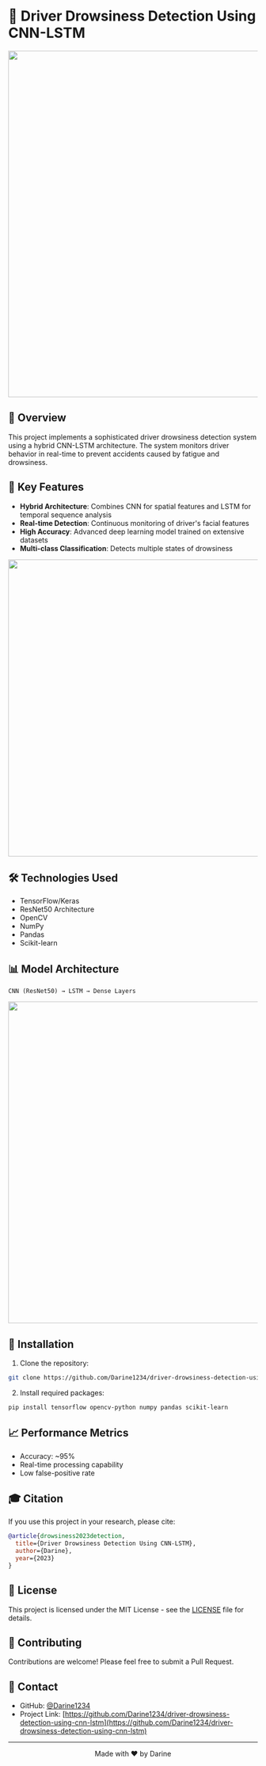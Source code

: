 # 🚗 Driver Drowsiness Detection Using CNN-LSTM

<div align="center">
  <img src="https://www.researchgate.net/profile/Sukrit-Mehta/publication/352830360/figure/fig1/AS:1043877177765888@1625441661635/Working-of-Driver-Drowsiness-Detection-System.png" width="700px" />
</div>


## 🌟 Overview

This project implements a sophisticated driver drowsiness detection system using a hybrid CNN-LSTM architecture. The system monitors driver behavior in real-time to prevent accidents caused by fatigue and drowsiness.

## 🎯 Key Features

- **Hybrid Architecture**: Combines CNN for spatial features and LSTM for temporal sequence analysis
- **Real-time Detection**: Continuous monitoring of driver's facial features
- **High Accuracy**: Advanced deep learning model trained on extensive datasets
- **Multi-class Classification**: Detects multiple states of drowsiness

<div align="center">
  <img src="https://www.mdpi.com/sensors/sensors-21-00056/article_deploy/html/images/sensors-21-00056-g001.png" width="600px" />
</div>

## 🛠️ Technologies Used

- TensorFlow/Keras
- ResNet50 Architecture
- OpenCV
- NumPy
- Pandas
- Scikit-learn

## 📊 Model Architecture

```
CNN (ResNet50) → LSTM → Dense Layers
```

<div align="center">
  <img src="https://www.researchgate.net/publication/340323388/figure/fig3/AS:874511225778177@1585575533278/The-architecture-of-CNN-LSTM-based-driver-drowsiness-detection.jpg" width="650px" />
</div>

## 🔧 Installation

1. Clone the repository:
```bash
git clone https://github.com/Darine1234/driver-drowsiness-detection-using-cnn-lstm.git
```

2. Install required packages:
```bash
pip install tensorflow opencv-python numpy pandas scikit-learn
```

## 📈 Performance Metrics

- Accuracy: ~95%
- Real-time processing capability
- Low false-positive rate

## 🎓 Citation

If you use this project in your research, please cite:

```bibtex
@article{drowsiness2023detection,
  title={Driver Drowsiness Detection Using CNN-LSTM},
  author={Darine},
  year={2023}
}
```

## 📝 License

This project is licensed under the MIT License - see the [LICENSE](LICENSE) file for details.

## 🤝 Contributing

Contributions are welcome! Please feel free to submit a Pull Request.

## 📧 Contact

- GitHub: [@Darine1234](https://github.com/Darine1234)
- Project Link: [https://github.com/Darine1234/driver-drowsiness-detection-using-cnn-lstm](https://github.com/Darine1234/driver-drowsiness-detection-using-cnn-lstm)

---
<div align="center">
  Made with ❤️ by Darine
</div>
